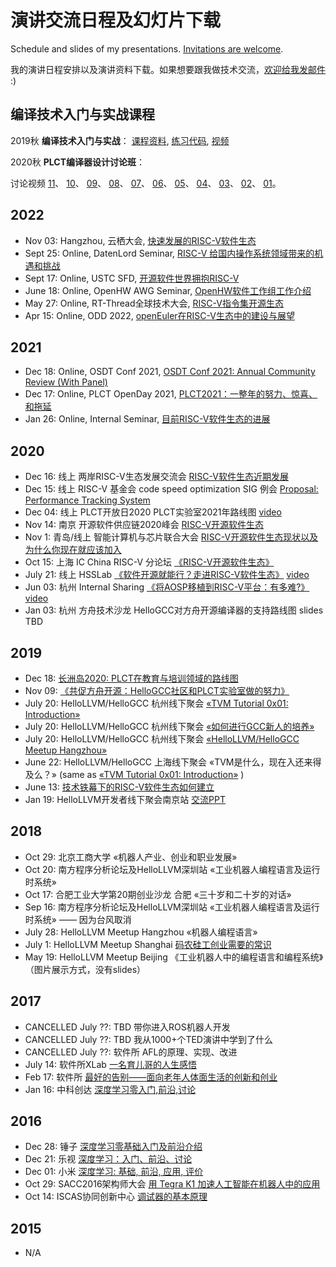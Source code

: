 # 演讲交流日程及幻灯片下载

Schedule and slides of my presentations. [Invitations are welcome](mailto:lazyparser@gmail.com).

我的演讲日程安排以及演讲资料下载。如果想要跟我做技术交流，[欢迎给我发邮件](mailto:lazyparser@gmail.com) :)

## 编译技术入门与实战课程

2019秋 **编译技术入门与实战**：
[课程资料](https://github.com/lazyparser/becoming-a-compiler-engineer),
[练习代码](https://github.com/lazyparser/becoming-a-compiler-engineer-codes),
[视频](https://www.bilibili.com/video/av78503049)

2020秋 **PLCT编译器设计讨论班**：

讨论视频
[11](https://www.bilibili.com/video/BV1kp4y1z7JU)、
[10](https://www.bilibili.com/video/BV1nv411r7yf)、
[09](https://www.bilibili.com/video/BV1iz4y1y7Xe)、
[08](https://www.bilibili.com/video/BV1hv411r7ns)、
[07](https://www.bilibili.com/video/bv1PA411j79G)、
[06](https://www.bilibili.com/video/BV1Tz4y1y7Ng)、
[05](https://www.bilibili.com/video/BV14t4y1e7nJ)、
[04](https://www.bilibili.com/video/BV1Qt4y1Y7yc)、
[03](https://www.bilibili.com/video/bv1Ky4y1879o)、
[02](https://www.bilibili.com/video/BV1zA41177SH)、
[01](https://www.bilibili.com/video/BV1454y1m7EF)。

## 2022

- Nov 03: Hangzhou, 云栖大会, [快速发展的RISC-V软件生态](slides/20221103-RISCV-Ecosystem-OpenAnolis-v3.pdf)
- Sept 25: Online, DatenLord Seminar, [RISC-V 给国内操作系统领域带来的机遇和挑战](slides/20220925-RISCV-OS.pdf)
- Sept 17: Online, USTC SFD, [开源软件世界拥抱RISC-V](slides/20220917-USTC-SFD.pdf)
- June 18: Online, OpenHW AWG Seminar, [OpenHW软件工作组工作介绍](slides/20220618-OpenHW-AWG-Software-TG-Intro-v2.pdf)
- May 27: Online, RT-Thread全球技术大会, [RISC-V指令集开源生态](slides/20220527-RV-Soft-Ecosystem.pdf)
- Apr 15: Online, ODD 2022, [openEuler在RISC-V生态中的建设与展望](slides/20220415-openEuler-Dev-Day-RISC-V.pdf)

## 2021

- Dec 18: Online, OSDT Conf 2021, [OSDT Conf 2021: Annual Community Review (With Panel)](slides/20211218-OSDTConf2021.pdf)
- Dec 17: Online, PLCT OpenDay 2021, [PLCT2021：一整年的努力、惊喜、和拖延](slides/20211217-PLCT2021-Reflection.pdf)
- Jan 26: Online, Internal Seminar, [目前RISC-V软件生态的进展](slides/20210126-RISCV-SW-OBTF.pdf)

## 2020

- Dec 16: 线上 两岸RISC-V生态发展交流会 [RISC-V软件生态近期发展](slides//20201216-RISCV-Meeting-between-mainland-taiwan.pdf)
- Dec 15: 线上 RISC-V 基金会 code speed optimization SIG 例会 [Proposal: Performance Tracking System](slides//20201215-proposal-code-speed-tracker.pdf)
- Dec 04: 线上 PLCT开放日2020 PLCT实验室2021年路线图 [video](https://www.bilibili.com/video/BV1wt4y1k7cN?p=1)
- Nov 14: 南京 开源软件供应链2020峰会 [RISC-V开源软件生态](slides/20201114-RISC-V-Open-Source-Ecosystem.pdf)
- Nov 1: 青岛/线上 智能计算机与芯片联合大会 [RISC-V开源软件生态现状以及为什么你现在就应该加入](slides/20201101-RISCV-Software-Ecosystem.pdf)
- Oct 15: 上海 IC China RISC-V 分论坛 [《RISC-V开源软件生态》](slides/20201015-RISCV-Software-Ecosystem.pdf)
- July 21: 线上 HSSLab [《软件开源就能行？走进RISC-V软件生态》](slides/20200721-RISCV-for-HSSLab-v1.pdf) [video](https://www.bilibili.com/video/BV1L5411a7Zg)
- Jun 03: 杭州 Internal Sharing [《将AOSP移植到RISC-V平台：有多难?》](slides/20200603-AOSP-RISCV-Porting-Survey.pdf) [video](https://www.bilibili.com/video/BV1wC4y1a7Za)
- Jan 03: 杭州 方舟技术沙龙 HelloGCC对方舟开源编译器的支持路线图 slides TBD

## 2019

- Dec 18: [长洲岛2020: PLCT在教育与培训领域的路线图](https://github.com/isrc-cas/PLCT-OpenDay-2019/blob/master/05-wuwei-Changzhoudao2020plan.pdf)
- Nov 09: [《共促方舟开源：HelloGCC社区和PLCT实验室做的努力》](slides/20191109-OSDT19-OpenArkCompiler.pdf)
- July 20: HelloLLVM/HelloGCC 杭州线下聚会 [«TVM Tutorial 0x01: Introduction»](slides/20190720-tvm-intro.pdf)
- July 20: HelloLLVM/HelloGCC 杭州线下聚会 [«如何进行GCC新人的培养»](slides/20190720-Why-and-How-to-Bringup-New-GCC-Contributors.pdf)
- July 20: HelloLLVM/HelloGCC 杭州线下聚会 [«HelloLLVM/HelloGCC Meetup Hangzhou»](slides/20190720-hellollvm-hangzhou.pdf)
- June 22: HelloLLVM/HelloGCC 上海线下聚会 «TVM是什么，现在入还来得及么？» (same as [«TVM Tutorial 0x01: Introduction»](slides/20190720-tvm-intro.pdf) )
- June 13: [技术铁幕下的RISC-V软件生态如何建立](slides/20190613-build-software-ecosystem-for-RISC-V.pdf)
- Jan 19: HelloLLVM开发者线下聚会南京站 [交流PPT](slides/20190119-HelloLLVM-Nanjing.pdf)

## 2018

- Oct 29: 北京工商大学 «机器人产业、创业和职业发展»
- Oct 20: 南方程序分析论坛及HelloLLVM深圳站 «工业机器人编程语言及运行时系统»
- Oct 17: 合肥工业大学第20期创业沙龙 合肥 «三十岁和二十岁的对话»
- Sep 16: 南方程序分析论坛及HelloLLVM深圳站 «工业机器人编程语言及运行时系统» —— 因为台风取消
- July 28: HelloLLVM Meetup Hangzhou «机器人编程语言»
- July 1: HelloLLVM Meetup Shanghai [码农硅工创业需要的常识](slides/20180701-HelloLLVM-Shanghai.pdf)
- May 19: HelloLLVM Meetup Beijing 《工业机器人中的编程语言和编程系统》（图片展示方式，没有slides）

## 2017

- CANCELLED July ??: TBD 带你进入ROS机器人开发
- CANCELLED July ??: TBD 我从1000+个TED演讲中学到了什么
- CANCELLED July ??: 软件所 AFL的原理、实现、改进
- July 14: 软件所XLab [一名育儿哥的人生感悟](slides/20170714-being-parents-github.pdf)
- Feb 17: 软件所 [最好的告别——面向老年人体面生活的创新和创业](slides/20170217-being-mortal-github.pdf)
- Jan 16: 中科创达 [深度学习零入门,前沿,讨论](slides/20170116-thundersoft-DeepLearning-4x3.pdf)

## 2016

- Dec 28: 锤子 [深度学习零基础入门及前沿介绍](slides/20161228-smartisan-DeepLearning.pdf)
- Dec 21: 乐视 [深度学习：入门、前沿、讨论](slides/20161221-letv-DeepLearning.pdf)
- Dec 01: 小米 [深度学习: 基础, 前沿, 应用, 评价](slides/20161201-xiaomi-DeepLearning.pdf)
- Oct 29: SACC2016架构师大会 [用 Tegra K1 加速人工智能在机器人中的应用](https://github.com/lazyparser/osdt16talk/blob/master/WeiWu-SACC16-OSDT16.pdf)
- Oct 14: ISCAS协同创新中心 [调试器的基本原理](https://github.com/lazyparser/slides-debugger-introduction/blob/master/%E8%B0%83%E8%AF%95%E5%99%A8%E7%9A%84%E5%9F%BA%E6%9C%AC%E5%8E%9F%E7%90%86%20-%20github.pdf)

## 2015

- N/A
